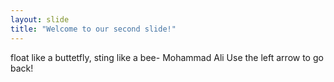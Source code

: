```yaml
---
layout: slide
title: "Welcome to our second slide!"
---
```

float like a buttetfly, sting like a bee- Mohammad Ali
Use the left arrow to go back!
